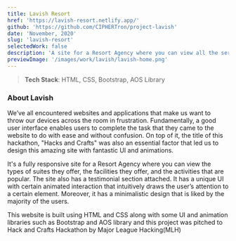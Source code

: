 ```yaml
---
title: Lavish Resort
href: 'https://lavish-resort.netlify.app/'
github: 'https://github.com/CIPHERTron/project-lavish'
date: 'November, 2020'
slug: 'lavish-resort'
selectedWork: false
description: 'A site for a Resort Agency where you can view all the services they offer.'
previewImage: '/images/work/lavish/lavish-home.png'
---
```


> **Tech Stack**: HTML, CSS, Bootstrap, AOS Library

### About Lavish

We’ve all encountered websites and applications that make us want to throw our devices across the room in frustration. Fundamentally, a good user interface enables users to complete the task that they came to the website to do with ease and without confusion. On top of it, the title of this hackathon, "Hacks and Crafts" was also an essential factor that led us to design this amazing site with fantastic UI and animations.

It's a fully responsive site for a Resort Agency where you can view the types of suites they offer, the facilities they offer, and the activities that are popular. The site also has a testimonial section attached. It has a unique UI with certain animated interaction that intuitively draws the user’s attention to a certain element. Moreover, it has a minimalistic design that is liked by the majority of the users.

This website is built using HTML and CSS along with some UI and animation libraries such as Bootstrap and AOS library and this project was pitched to Hack and Crafts Hackathon by Major League Hacking(MLH)
